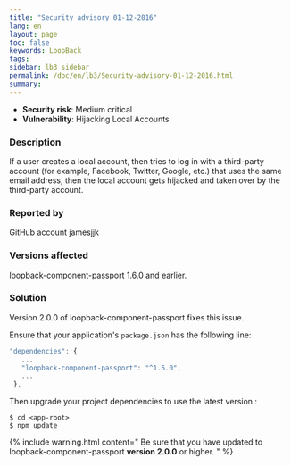 ```yaml
---
title: "Security advisory 01-12-2016"
lang: en
layout: page
toc: false
keywords: LoopBack
tags:
sidebar: lb3_sidebar
permalink: /doc/en/lb3/Security-advisory-01-12-2016.html
summary:
---
```


*   **Security risk**: Medium critical
*   **Vulnerability**: Hijacking Local Accounts

### Description

If a user creates a local account, then tries to log in with a third-party account (for example, Facebook, Twitter, Google, etc.) that uses the same email address, then the local account gets hijacked and taken over by the third-party account.

### Reported by

GitHub account jamesjjk

### Versions affected

loopback-component-passport 1.6.0 and earlier.

### Solution

Version 2.0.0 of loopback-component-passport fixes this issue.

Ensure that your application's `package.json` has the following line:

```js
"dependencies": {
   ...
   "loopback-component-passport": "^1.6.0",
   ...
 },
```

Then upgrade your project dependencies to use the latest version :

```
$ cd <app-root>
$ npm update
```

{% include warning.html content="
Be sure that you have updated to loopback-component-passport **version 2.0.0** or higher.
" %}
